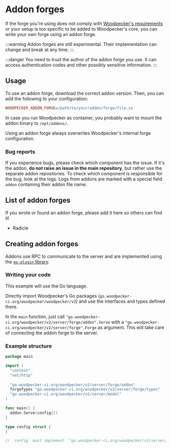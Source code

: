 # Addon forges

If the forge you're using does not comply with [Woodpecker's requirements](TODO) or your setup is too specific to be added to Woodpecker's core, you can write your own forge using an addon forge.

:::warning
Addon forges are still experimental. Their implementation can change and break at any time.
:::

:::danger
You need to trust the author of the addon forge you use. It can access authentication codes and other possibly sensitive information.
:::

## Usage

To use an addon forge, download the correct addon version. Then, you can add the following to your configuration:

```ini
WOODPECKER_ADDON_FORGE=/path/to/your/addon/forge/file.so
```

In case you run Woodpecker as container, you probably want to mount the addon binary to `/opt/addons/`.

Using an addon forge always overwrites Woodpecker's internal forge configuration.

### Bug reports

If you experience bugs, please check which component has the issue. If it's the addon, **do not raise an issue in the main repository**, but rather use the separate addon repositories. To check which component is responsible for the bug, look at the logs. Logs from addons are marked with a special field `addon` containing their addon file name.

## List of addon forges

If you wrote or found an addon forge, please add it here so others can find it!

- Radicle

## Creating addon forges

Addons use RPC to communicate to the server and are implemented using the [`go-plugin` library](https://github.com/hashicorp/go-plugin).

### Writing your code

This example will use the Go language.

Directly import Woodpecker's Go packages (`go.woodpecker-ci.org/woodpecker/woodpecker/v2`) and use the interfaces and types defined there.

In the `main` function, just call `"go.woodpecker-ci.org/woodpecker/v2/server/forge/addon".Serve` with a `"go.woodpecker-ci.org/woodpecker/v2/server/forge".Forge` as argument.
This will take care of connecting the addon forge to the server.

### Example structure

```go
package main

import (
  "context"
  "net/http"
  
  "go.woodpecker-ci.org/woodpecker/v2/server/forge/addon"
  forgeTypes "go.woodpecker-ci.org/woodpecker/v2/server/forge/types"
  "go.woodpecker-ci.org/woodpecker/v2/server/model"
)

func main() {
  addon.Serve(config{})
}

type config struct {
}

// `config` must implement `"go.woodpecker-ci.org/woodpecker/v2/server/forge".Forge`. You must directly use Woodpecker's packages - see imports above.
```
